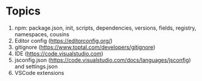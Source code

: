 # Topics

1. npm: package.json, init, scripts, dependencies, versions, fields, registry, namespaces, cousins
2. Editor config (https://editorconfig.org/)
3. gitignore (https://www.toptal.com/developers/gitignore)
4. IDE (https://code.visualstudio.com)
5. jsconfig.json (https://code.visualstudio.com/docs/languages/jsconfig) and settings.json
6. VSCode extensions

